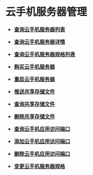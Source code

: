 # 云手机服务器管理<a name="ZH-CN_TOPIC_0149401166"></a>

-   **[查询云手机服务器列表](查询云手机服务器列表.md)**  

-   **[查询云手机服务器详情](查询云手机服务器详情.md)**  

-   **[查询云手机服务器规格列表](查询云手机服务器规格列表.md)**  

-   **[购买云手机服务器](购买云手机服务器.md)**  

-   **[重启云手机服务器](重启云手机服务器.md)**  

-   **[推送共享存储文件](推送共享存储文件.md)**  

-   **[查询共享存储文件](查询共享存储文件.md)**  

-   **[删除共享存储文件](删除共享存储文件.md)**  

-   **[查询云手机应用访问端口](查询云手机应用访问端口.md)**  

-   **[添加云手机应用访问端口](添加云手机应用访问端口.md)**  

-   **[删除云手机应用访问端口](删除云手机应用访问端口.md)**  

-   **[变更云手机服务器规格](变更云手机服务器规格.md)**  


